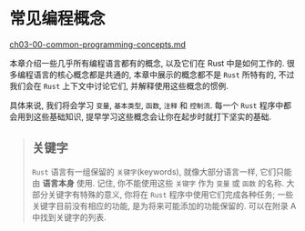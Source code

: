 # 常见编程概念

[ch03-00-common-programming-concepts.md](https://github.com/rust-lang/book/blob/main/src/ch03-00-common-programming-concepts.md)

本章介绍一些几乎所有编程语言都有的概念, 以及它们在 Rust 中是如何工作的.
很多编程语言的核心概念都是共通的, 本章中展示的概念都不是 `Rust` 所特有的,
不过我们会在 `Rust` 上下文中讨论它们, 并解释使用这些概念的惯例.

具体来说, 我们将会学习 `变量`, `基本类型`, `函数`, `注释` 和 `控制流`.
每一个 `Rust` 程序中都会用到这些基础知识, 提早学习这些概念会让你在起步时就打下坚实的基础.

>## 关键字
>
>`Rust` 语言有一组保留的 `关键字`(keywords), 就像大部分语言一样, 它们只能由 **语言本身** 使用.
>记住, 你不能使用这些 `关键字` 作为 `变量` 或 `函数` 的名称. 大部分关键字有特殊的意义, 你将在 `Rust` 程序中使用它们完成各种任务;
>一些关键字目前没有相应的功能, 是为将来可能添加的功能保留的.
>可以在附录 A 中找到关键字的列表.
